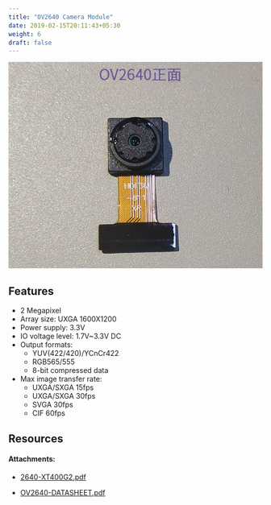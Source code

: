 ```yaml
---
title: "OV2640 Camera Module"
date: 2019-02-15T20:11:43+05:30
weight: 6
draft: false
---
```


![ov2640](/hardware-overview/OV2640-camera/images/ov2640.jpg "OV2640 module")

## Features

+ 2 Megapixel
+ Array size: UXGA 1600X1200
+ Power supply: 3.3V
+ IO voltage level: 1.7V~3.3V DC
+ Output formats:
    - YUV(422/420)/YCnCr422
    - RGB565/555
    - 8-bit compressed data
+ Max image transfer rate:
    - UXGA/SXGA 15fps
    - UXGA/SXGA 30fps
    - SVGA 30fps
    - CIF 60fps

## Resources

#### Attachments:
+ [2640-XT400G2.pdf](https://github.com/kprasadvnsi/tang-doc/releases/download/1.0.0/2640-XT400G2.pdf)

+ [OV2640-DATASHEET.pdf](https://github.com/kprasadvnsi/tang-doc/releases/download/1.0.0/OV2640-DATASHEET.pdf)